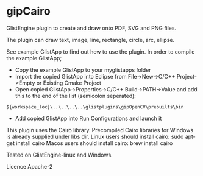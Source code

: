 # gipCairo
GlistEngine plugin to create and draw onto PDF, SVG and PNG files.

The plugin can draw text, image, line, rectangle, circle, arc, ellipse.

See example GlistApp to find out how to use the plugin. In order to compile the example GlistApp;
- Copy the example GlistApp to your myglistapps folder
- Import the copied GlistApp into Eclipse from File->New->C/C++ Project->Empty or Existing Cmake Project
- Open copied GlistApp->Properties->C/C++ Build->PATH->Value and add this to the end of the list (semicolon seperated):
```
${workspace_loc}\..\..\..\..\glistplugins\gipOpenCV\prebuilts\bin
```
- Add copied GlistApp into Run Configurations and launch it

This plugin uses the Cairo library.
Precompiled Cairo libraries for Windows is already supplied under libs dir.
Linux users should install cairo: sudo apt-get install cairo
Macos users should install cairo: brew install cairo

Tested on GlistEngine-linux and Windows.

Licence Apache-2

